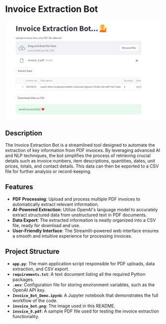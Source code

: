 # **Invoice Extraction Bot**
![Invoice Extraction Bot](invoice_bot.png)

## **Description**
The Invoice Extraction Bot is a streamlined tool designed to automate the extraction of key information from PDF invoices. By leveraging advanced AI and NLP techniques, the bot simplifies the process of retrieving crucial details such as invoice numbers, item descriptions, quantities, dates, unit prices, totals, and contact details. This data can then be exported to a CSV file for further analysis or record-keeping.

## **Features**

- **PDF Processing**: Upload and process multiple PDF invoices to automatically extract relevant information.
- **AI-Powered Extraction**: Utilize OpenAI's language model to accurately extract structured data from unstructured text in PDF documents.
- **Data Export**: The extracted information is neatly organized into a CSV file, ready for download and use.
- **User-Friendly Interface**: The Streamlit-powered web interface ensures a smooth and intuitive experience for processing invoices.

## **Project Structure**

- **`app.py`**: The main application script responsible for PDF uploads, data extraction, and CSV export.
- **`requirements.txt`**: A text document listing all the required Python packages.
- **`.env`**: Configuration file for storing environment variables, such as the OpenAI API key.
- **`Invoice_Bot_Demo.ipynb`**: A Jupyter notebook that demonstrates the full workflow of the code.
- **`invoice_bot.png`**: The image used in this README.
- **`invoice_0.pdf`**: A sample PDF file used for testing the invoice extraction functionality.
